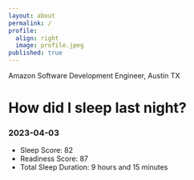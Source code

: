 ```yaml
---
layout: about
permalink: /
profile:
  align: right
  image: profile.jpeg
published: true
---
```


Amazon Software Development Engineer, Austin TX

# How did I sleep last night?
### 2023-04-03
- Sleep Score: 82
- Readiness Score: 87 
- Total Sleep Duration: 9 hours and 15 minutes
